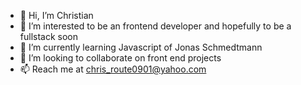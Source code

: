 - 👋 Hi, I’m Christian
- 👀 I’m interested to be an frontend developer and hopefully to be a fullstack soon
- 🌱 I’m currently learning Javascript of Jonas Schmedtmann
- 💞️ I’m looking to collaborate on front end projects
- 📫 Reach me at chris_route0901@yahoo.com

<!---
chrisca0312/chrisca0312 is a ✨ special ✨ repository because its `README.md` (this file) appears on your GitHub profile.
You can click the Preview link to take a look at your changes.
--->

